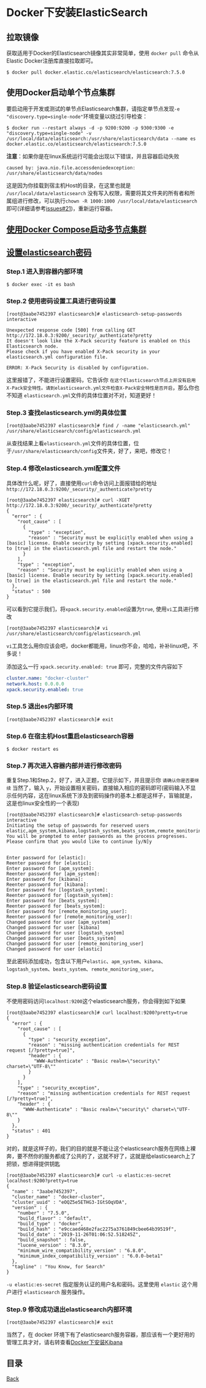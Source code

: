 # Docker下安装ElasticSearch

## 拉取镜像

获取适用于Docker的Elasticsearch镜像其实非常简单，使用 `docker pull` 命令从Elastic Docker注册库直接拉取即可。

```shell
$ docker pull docker.elastic.co/elasticsearch/elasticsearch:7.5.0
```

## 使用Docker启动单个节点集群

要启动用于开发或测试的单节点Elasticsearch集群，请指定单节点发现`-e "discovery.type=single-node"`环境变量以绕过引导检查：

```shell
$ docker run --restart always -d -p 9200:9200 -p 9300:9300 -e "discovery.type=single-node" -v /usr/local/data/elasticsearch:/usr/share/elasticsearch/data --name es docker.elastic.co/elasticsearch/elasticsearch:7.5.0
```

**注意**：如果你是在linux系统运行可能会出现以下错误，并且容器启动失败

```shell
caused by: java.nio.file.accessdeniedexception: /usr/share/elasticsearch/data/nodes
```

这是因为你挂载到宿主机Host的目录，在这里也就是 `/usr/local/data/elasticsearch` 没有写入权限，需要将其文件夹的所有者和所属组进行修改，可以执行`chown -R 1000:1000 /usr/local/data/elasticsearch`即可(详细请参考[issues#21](https://github.com/elastic/elasticsearch-docker/issues/21))，重新运行容器。

## [使用Docker Compose启动多节点集群](https://www.elastic.co/guide/en/elasticsearch/reference/current/docker.html#docker-compose-file)


## [设置elasticsearch密码](https://blog.csdn.net/qq_41980563/article/details/88725584)

### Step.1 进入到容器内部环境

```shell
$ docker exec -it es bash
```

### Step.2 使用密码设置工具进行密码设置

```shell
[root@3aabe7452397 elasticsearch]# elasticsearch-setup-passwords interactive
                                   
Unexpected response code [500] from calling GET http://172.18.0.3:9200/_security/_authenticate?pretty
It doesn't look like the X-Pack security feature is enabled on this Elasticsearch node.
Please check if you have enabled X-Pack security in your elasticsearch.yml configuration file.

ERROR: X-Pack Security is disabled by configuration.
```

这里报错了，不能进行设置密码，它告诉你 `在这个Elasticsearch节点上并没有启用X-Pack安全特性。请到elasticsearch.yml文件检查X-Pack安全特性是否开启`，那么你也不知道 `elasticsearch.yml`文件的具体位置对不对，知道更好！

### Step.3 查找elasticsearch.yml的具体位置

```shell
[root@3aabe7452397 elasticsearch]# find / -name "elasticsearch.yml"
/usr/share/elasticsearch/config/elasticsearch.yml
```

从查找结果上看`elasticsearch.yml`文件的具体位置，位于`/usr/share/elasticsearch/config`文件夹，好了，来吧，修改它！

### Step.4 修改elasticsearch.yml配置文件

具体改什么呢，好了，直接使用`curl`命令访问上面报错给的地址`http://172.18.0.3:9200/_security/_authenticate?pretty`

```shell
[root@3aabe7452397 elasticsearch]# curl -XGET http://172.18.0.3:9200/_security/_authenticate?pretty
{
  "error" : {
    "root_cause" : [
      {
        "type" : "exception",
        "reason" : "Security must be explicitly enabled when using a [basic] license. Enable security by setting [xpack.security.enabled] to [true] in the elasticsearch.yml file and restart the node."
      }
    ],
    "type" : "exception",
    "reason" : "Security must be explicitly enabled when using a [basic] license. Enable security by setting [xpack.security.enabled] to [true] in the elasticsearch.yml file and restart the node."
  },
  "status" : 500
}
```

可以看到它提示我们，将`xpack.security.enabled`设置为`true`, 使用`vi`工具进行修改

```shell
[root@3aabe7452397 elasticsearch]# vi /usr/share/elasticsearch/config/elasticsearch.yml
```

`vi`工具怎么用你应该会吧，docker都能用，linux你不会，哈哈，补补linux吧，不多说！

添加这么一行 `xpack.security.enabled: true` 即可，完整的文件内容如下

```yaml
cluster.name: "docker-cluster"
network.host: 0.0.0.0
xpack.security.enabled: true
```

### Step.5 退出es内部环境

```shell
[root@3aabe7452397 elasticsearch]# exit
```

### Step.6 在宿主机Host重启elasticsearch容器

```shell
$ docker restart es
```

### Step.7 再次进入容器内部并进行修改密码

重复Step.1和Step.2，好了，进入正题，它提示如下，并且提示你 `请确认你是否要继续` 当然了，输入 `y`，开始设置相关密码，直接输入相应的密码即可(密码输入不显示任何内容，这在linux系统下涉及到密码操作的基本上都是这样子，盲输就是，这是也linux安全性的一个表现)

```shell
[root@3aabe7452397 elasticsearch]# elasticsearch-setup-passwords interactive
Initiating the setup of passwords for reserved users elastic,apm_system,kibana,logstash_system,beats_system,remote_monitoring_user.
You will be prompted to enter passwords as the process progresses.
Please confirm that you would like to continue [y/N]y


Enter password for [elastic]: 
Reenter password for [elastic]: 
Enter password for [apm_system]: 
Reenter password for [apm_system]: 
Enter password for [kibana]: 
Reenter password for [kibana]: 
Enter password for [logstash_system]: 
Reenter password for [logstash_system]: 
Enter password for [beats_system]: 
Reenter password for [beats_system]: 
Enter password for [remote_monitoring_user]: 
Reenter password for [remote_monitoring_user]: 
Changed password for user [apm_system]
Changed password for user [kibana]
Changed password for user [logstash_system]
Changed password for user [beats_system]
Changed password for user [remote_monitoring_user]
Changed password for user [elastic]
```

至此密码添加成功，包含以下用户`elastic`、`apm_system`、`kibana`、`logstash_system`、`beats_system`、`remote_monitoring_user`。

### Step.8 验证elasticsearch密码设置

不使用密码访问`localhost:9200`这个elasticsearch服务，你会得到如下如果

```shell
[root@3aabe7452397 elasticsearch]# curl localhost:9200?pretty=true
{
  "error" : {
    "root_cause" : [
      {
        "type" : "security_exception",
        "reason" : "missing authentication credentials for REST request [/?pretty=true]",
        "header" : {
          "WWW-Authenticate" : "Basic realm=\"security\" charset=\"UTF-8\""
        }
      }
    ],
    "type" : "security_exception",
    "reason" : "missing authentication credentials for REST request [/?pretty=true]",
    "header" : {
      "WWW-Authenticate" : "Basic realm=\"security\" charset=\"UTF-8\""
    }
  },
  "status" : 401
}
```

对的，就是这样子的，我们的目的就是不能让这个elasticsearch服务在网络上裸奔，要不然你的服务都成了公共的了，这就不好了，这就是给elasticsearch上了把锁，想进得提供钥匙

```shell
[root@3aabe7452397 elasticsearch]# curl -u elastic:es-secret localhost:9200?pretty=true
{
  "name" : "3aabe7452397",
  "cluster_name" : "docker-cluster",
  "cluster_uuid" : "eOQZ5e5ETHG3-IGtSOqVDA",
  "version" : {
    "number" : "7.5.0",
    "build_flavor" : "default",
    "build_type" : "docker",
    "build_hash" : "e9ccaed468e2fac2275a3761849cbee64b39519f",
    "build_date" : "2019-11-26T01:06:52.518245Z",
    "build_snapshot" : false,
    "lucene_version" : "8.3.0",
    "minimum_wire_compatibility_version" : "6.8.0",
    "minimum_index_compatibility_version" : "6.0.0-beta1"
  },
  "tagline" : "You Know, for Search"
}
```

`-u elastic:es-secret` 指定服务认证的用户名和密码。这里使用 `elastic` 这个用户进行 `elasticsearch` 服务操作。

### Step.9 修改成功退出elasticsearch内部环境

```shell
[root@3aabe7452397 elasticsearch]# exit
```

当然了，在 docker 环境下有了elasticsearch服务容器，那应该有一个更好用的管理工具才对，请右转查看[Docker下安装Kibana](DockerInstallKibana.md)

## 目录
[Back](../../README.md)
